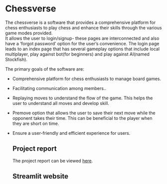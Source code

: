 # Chessverse
The chessverse is a software that provides a comprehensive platform for chess enthusiasts to play chess and enhance their skills through the various game modes provided.</br>
It allows the user to login/signup- these pages are interconnected and also have a ‘forgot password’ option for the user’s convenience. The login page leads to an index page that has several gameplay options that include local multiplayer, play against bot(for beginners) and play against AI(named Stockfish).</br>

The primary goals of the software are:
* Comprehensive platform for chess enthusiasts to manage board games.
* Facilitating communication among members..
* Replaying moves to understand the flow of the game. This helps the user to understand all moves and develop skill.
* Premove option that allows the user to save their next move while the opponent takes their time. This can be beneficial to the player when they are short on time.
* Ensure a user-friendly and efficient experience for users.

  ## Project report
  The project report can be viewed [here]().

  ## Streamlit website
  ![]()
